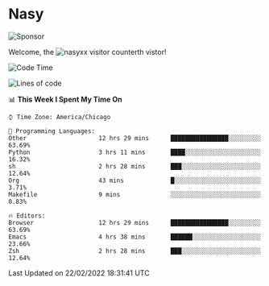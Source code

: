 # Nasy

<!--
<p align="center">
<img height="200" src="https://github-readme-stats.vercel.app/api?username=nasyxx&count_private=true&show_icons=true&theme=dracula&include_all_commits=true"/>
<img height="200" src="https://github-readme-stats.vercel.app/api/top-langs/?username=nasyxx&theme=dracula&hide=html,jupyter+notebook&count_private=true&show_icons=true"/>
</p>

  
----------------
-->

![Sponsor](https://img.shields.io/static/v1.svg?label=Sponsor&message=%E2%9D%A4&logo=GitHub&style=flat&color=pink)
 
Welcome, the ![nasyxx visitor counter](https://count.getloli.com/get/@nasyxx?theme=rule34)th vistor!
 
<!--START_SECTION:waka-->
![Code Time](http://img.shields.io/badge/Code%20Time-1%2C928%20hrs%2043%20mins-blue)

![Lines of code](https://img.shields.io/badge/From%20Hello%20World%20I%27ve%20Written-5%20Million%20lines%20of%20code-blue)

📊 **This Week I Spent My Time On** 

```text
⌚︎ Time Zone: America/Chicago

💬 Programming Languages: 
Other                    12 hrs 29 mins      ████████████████░░░░░░░░░   63.69% 
Python                   3 hrs 11 mins       ████░░░░░░░░░░░░░░░░░░░░░   16.32% 
sh                       2 hrs 28 mins       ███░░░░░░░░░░░░░░░░░░░░░░   12.64% 
Org                      43 mins             █░░░░░░░░░░░░░░░░░░░░░░░░   3.71% 
Makefile                 9 mins              ░░░░░░░░░░░░░░░░░░░░░░░░░   0.83%

🔥 Editors: 
Browser                  12 hrs 29 mins      ████████████████░░░░░░░░░   63.69% 
Emacs                    4 hrs 38 mins       ██████░░░░░░░░░░░░░░░░░░░   23.66% 
Zsh                      2 hrs 28 mins       ███░░░░░░░░░░░░░░░░░░░░░░   12.64%

```


 Last Updated on 22/02/2022 18:31:41 UTC
<!--END_SECTION:waka-->

<!-- ![visitors](https://visitor-badge.laobi.icu/badge?page_id=nasyxx.nasyxx) -->
